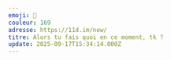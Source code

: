 ```yaml
---
emoji: 🦊
couleur: 169
adresse: https://11d.im/now/
titre: Alors tu fais quoi en ce moment, tk ?
update: 2025-09-17T15:34:14.000Z
---
```

